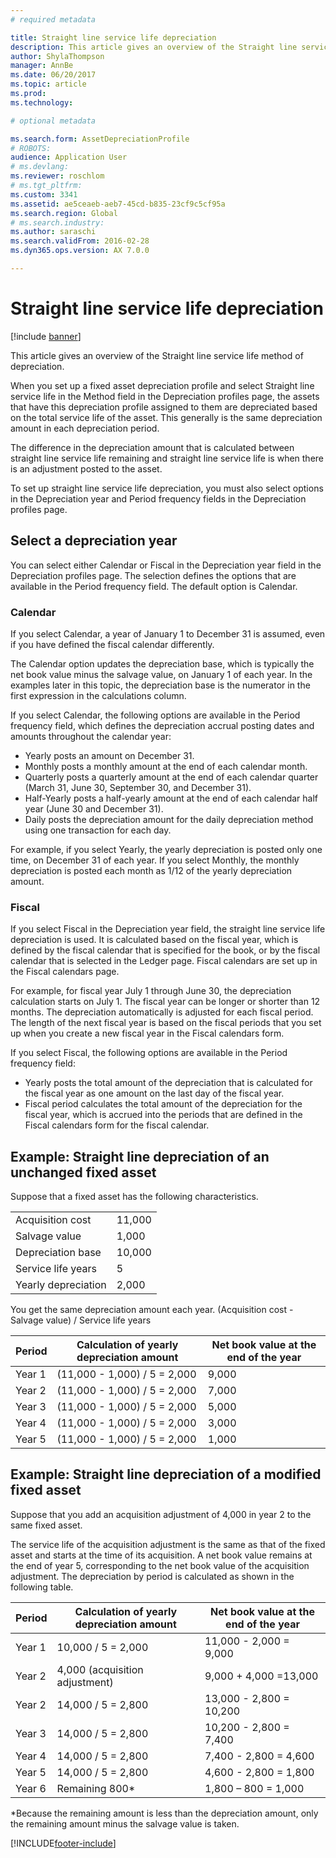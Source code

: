 ```yaml
---
# required metadata

title: Straight line service life depreciation
description: This article gives an overview of the Straight line service life method of depreciation.
author: ShylaThompson
manager: AnnBe
ms.date: 06/20/2017
ms.topic: article
ms.prod: 
ms.technology: 

# optional metadata

ms.search.form: AssetDepreciationProfile
# ROBOTS: 
audience: Application User
# ms.devlang: 
ms.reviewer: roschlom
# ms.tgt_pltfrm: 
ms.custom: 3341
ms.assetid: ae5ceaeb-aeb7-45cd-b835-23cf9c5cf95a
ms.search.region: Global
# ms.search.industry: 
ms.author: saraschi
ms.search.validFrom: 2016-02-28
ms.dyn365.ops.version: AX 7.0.0

---
```


# Straight line service life depreciation

[!include [banner](../includes/banner.md)]

This article gives an overview of the Straight line service life method of depreciation.

When you set up a fixed asset depreciation profile and select Straight line service life in the Method field in the Depreciation profiles page, the assets that have this depreciation profile assigned to them are depreciated based on the total service life of the asset. This generally is the same depreciation amount in each depreciation period. 

The difference in the depreciation amount that is calculated between straight line service life remaining and straight line service life is when there is an adjustment posted to the asset. 

To set up straight line service life depreciation, you must also select options in the Depreciation year and Period frequency fields in the Depreciation profiles page.

## Select a depreciation year
You can select either Calendar or Fiscal in the Depreciation year field in the Depreciation profiles page. The selection defines the options that are available in the Period frequency field. The default option is Calendar.

### Calendar

If you select Calendar, a year of January 1 to December 31 is assumed, even if you have defined the fiscal calendar differently. 

The Calendar option updates the depreciation base, which is typically the net book value minus the salvage value, on January 1 of each year. In the examples later in this topic, the depreciation base is the numerator in the first expression in the calculations column. 

If you select Calendar, the following options are available in the Period frequency field, which defines the depreciation accrual posting dates and amounts throughout the calendar year:
-   Yearly posts an amount on December 31.
-   Monthly posts a monthly amount at the end of each calendar month.
-   Quarterly posts a quarterly amount at the end of each calendar quarter (March 31, June 30, September 30, and December 31).
-   Half-Yearly posts a half-yearly amount at the end of each calendar half year (June 30 and December 31).
-   Daily posts the depreciation amount for the daily depreciation method using one transaction for each day.

For example, if you select Yearly, the yearly depreciation is posted only one time, on December 31 of each year. If you select Monthly, the monthly depreciation is posted each month as 1/12 of the yearly depreciation amount.

### Fiscal

If you select Fiscal in the Depreciation year field, the straight line service life depreciation is used. It is calculated based on the fiscal year, which is defined by the fiscal calendar that is specified for the book, or by the fiscal calendar that is selected in the Ledger page. Fiscal calendars are set up in the Fiscal calendars page.

For example, for fiscal year July 1 through June 30, the depreciation calculation starts on July 1. The fiscal year can be longer or shorter than 12 months. The depreciation automatically is adjusted for each fiscal period. The length of the next fiscal year is based on the fiscal periods that you set up when you create a new fiscal year in the Fiscal calendars form. 

If you select Fiscal, the following options are available in the Period frequency field:
-   Yearly posts the total amount of the depreciation that is calculated for the fiscal year as one amount on the last day of the fiscal year.
-   Fiscal period calculates the total amount of the depreciation for the fiscal year, which is accrued into the periods that are defined in the Fiscal calendars form for the fiscal calendar.

## Example: Straight line depreciation of an unchanged fixed asset
Suppose that a fixed asset has the following characteristics.

|                     |        |
|---------------------|--------|
| Acquisition cost    | 11,000 |
| Salvage value       | 1,000  |
| Depreciation base   | 10,000 |
| Service life years  | 5      |
| Yearly depreciation | 2,000  |

You get the same depreciation amount each year. (Acquisition cost - Salvage value) / Service life years

| Period | Calculation of yearly depreciation amount | Net book value at the end of the year |
|--------|-------------------------------------------|---------------------------------------|
| Year 1 | (11,000 - 1,000) / 5 = 2,000              | 9,000                                 |
| Year 2 | (11,000 - 1,000) / 5 = 2,000              | 7,000                                 |
| Year 3 | (11,000 - 1,000) / 5 = 2,000              | 5,000                                 |
| Year 4 | (11,000 - 1,000) / 5 = 2,000              | 3,000                                 |
| Year 5 | (11,000 - 1,000) / 5 = 2,000              | 1,000                                 |

## Example: Straight line depreciation of a modified fixed asset

Suppose that you add an acquisition adjustment of 4,000 in year 2 to the same fixed asset. 

The service life of the acquisition adjustment is the same as that of the fixed asset and starts at the time of its acquisition. A net book value remains at the end of year 5, corresponding to the net book value of the acquisition adjustment. The depreciation by period is calculated as shown in the following table.

| Period | Calculation of yearly depreciation amount | Net book value at the end of the year |
|--------|-------------------------------------------|---------------------------------------|
| Year 1 | 10,000 / 5 = 2,000                        | 11,000 - 2,000 = 9,000                |
| Year 2 | 4,000 (acquisition adjustment)            | 9,000 + 4,000 =13,000                 |
| Year 2 | 14,000 / 5 = 2,800                        | 13,000 - 2,800 = 10,200               |
| Year 3 | 14,000 / 5 = 2,800                        | 10,200 - 2,800 = 7,400                |
| Year 4 | 14,000 / 5 = 2,800                        | 7,400 - 2,800 = 4,600                 |
| Year 5 | 14,000 / 5 = 2,800                        | 4,600 - 2,800 = 1,800                 |
| Year 6 | Remaining 800\*                           | 1,800 – 800 = 1,000                   |

\*Because the remaining amount is less than the depreciation amount, only the remaining amount minus the salvage value is taken.







[!INCLUDE[footer-include](../../includes/footer-banner.md)]